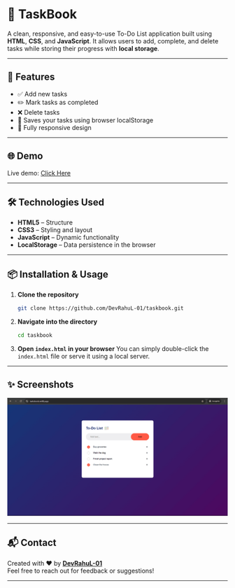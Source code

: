 
# 📝 TaskBook

A clean, responsive, and easy-to-use To-Do List application built using **HTML**, **CSS**, and **JavaScript**. It allows users to add, complete, and delete tasks while storing their progress with **local storage**.

---

## 🚀 Features

- ✅ Add new tasks
- ✏️ Mark tasks as completed
- ❌ Delete tasks
- 💾 Saves your tasks using browser localStorage
- 📱 Fully responsive design

---

## 🌐 Demo

Live demo: [Click Here](https://tasksbook.netlify.app)  

---

## 🛠️ Technologies Used

- **HTML5** – Structure
- **CSS3** – Styling and layout
- **JavaScript** – Dynamic functionality
- **LocalStorage** – Data persistence in the browser

---


## 📦 Installation & Usage

1. **Clone the repository**

   ```bash
   git clone https://github.com/DevRahuL-01/taskbook.git
   ```

2. **Navigate into the directory**

   ```bash
   cd taskbook
   ```

3. **Open `index.html` in your browser**
   You can simply double-click the `index.html` file or serve it using a local server.

---

## ✨ Screenshots

![Screenshot](https://raw.githubusercontent.com/DevRahuL-01/taskbook/main/taskbook/images/Screenshot.png)

---

## 📬 Contact

Created with ❤️ by **[DevRahuL-01](https://github.com/DevRahuL-01)** <br>
Feel free to reach out for feedback or suggestions!

---
